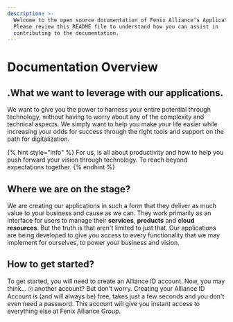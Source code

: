 ```yaml
---
description: >-
  Welcome to the open source documentation of Fenix Alliance's Applications.
  Please review this README file to understand how you can assist in
  contributing to the documentation.
---
```


# Documentation Overview

## .What we want to leverage with our applications.

We want to give you the power to harness your entire potential through technology, without having to worry about any of the complexity and technical aspects. We simply want to help you make your life easier while increasing your odds for success through the right tools and support on the path for digitalization.

{% hint style="info" %}
 For us, is all about productivity and how to help you push forward your vision through technology. To reach beyond expectations together. 
{% endhint %}

## Where we are on the stage?

We are creating our applications in such a form that they deliver as much value to your business and cause as we can. They work primarily as an interface for users to manage their **services**, **products** and **cloud resources**. But the truth is that aren't limited to just that. Our applications are being developed to give you access to every functionality that we may implement for ourselves, to power your business and vision. 

## How to get started?

To get started, you will need to create an Alliance ID account. Now, you may think... 🙄 another account? But don't worry. Creating your Alliance ID Account is \(and will always be\) free, takes just a few seconds and you don't even need a password. This account will give you instant access to everything else at Fenix Alliance Group.

